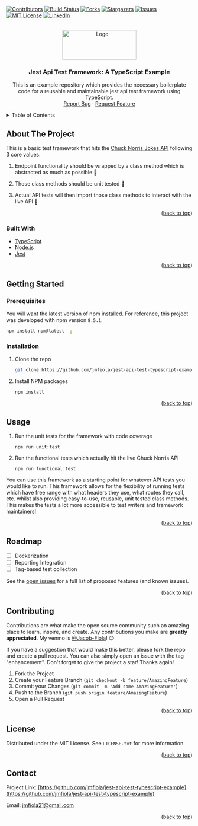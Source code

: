 <div id="top"></div>

<!-- PROJECT SHIELDS -->
<!--
*** I'm using markdown "reference style" links for readability.
*** Reference links are enclosed in brackets [ ] instead of parentheses ( ).
*** See the bottom of this document for the declaration of the reference variables
*** for contributors-url, forks-url, etc. This is an optional, concise syntax you may use.
*** https://www.markdownguide.org/basic-syntax/#reference-style-links
-->
[![Contributors][contributors-shield]][contributors-url]
[![Build Status][build-shield]][build-url]
[![Forks][forks-shield]][forks-url]
[![Stargazers][stars-shield]][stars-url]
[![Issues][issues-shield]][issues-url]
[![MIT License][license-shield]][license-url]
[![LinkedIn][linkedin-shield]][linkedin-url]



<!-- PROJECT LOGO -->
<br />
<div align="center">
  <a href="https://github.com/jmfiola/jest-api-test-typescript-example">
    <img src="https://res.cloudinary.com/practicaldev/image/fetch/s--J6qf2Ctw--/c_limit%2Cf_auto%2Cfl_progressive%2Cq_auto%2Cw_880/https://thepracticaldev.s3.amazonaws.com/i/gd97g4kdyk1bpdeyfqst.png" alt="Logo" width="200" height="80">
  </a>

<h3 align="center">Jest Api Test Framework: A TypeScript Example</h3>

  <p align="center">
    This is an example repository which provides the necessary boilerplate code for a reusable and maintainable jest api test framework using TypeScript.
    <br />
    <a href="https://github.com/jmfiola/jest-api-test-typescript-example/issues">Report Bug</a>
    ·
    <a href="https://github.com/jmfiola/jest-api-test-typescript-example/issues">Request Feature</a>
  </p>
</div>



<!-- TABLE OF CONTENTS -->
<details>
  <summary>Table of Contents</summary>
  <ol>
    <li>
      <a href="#about-the-project">About The Project</a>
      <ul>
        <li><a href="#built-with">Built With</a></li>
      </ul>
    </li>
    <li>
      <a href="#getting-started">Getting Started</a>
      <ul>
        <li><a href="#prerequisites">Prerequisites</a></li>
        <li><a href="#installation">Installation</a></li>
      </ul>
    </li>
    <li><a href="#usage">Usage</a></li>
    <li><a href="#roadmap">Roadmap</a></li>
    <li><a href="#contributing">Contributing</a></li>
    <li><a href="#license">License</a></li>
    <li><a href="#contact">Contact</a></li>
  </ol>
</details>



<!-- ABOUT THE PROJECT -->
## About The Project

This is a basic test framework that hits the [Chuck Norris Jokes API](https://api.chucknorris.io/) following 3 core values:
1. Endpoint functionality should be wrapped by a class method which is abstracted as much as possible 🌌

2. Those class methods should be unit tested 🧪

3. Actual API tests will then import those class methods to interact with the live API 🔎


<p align="right">(<a href="#top">back to top</a>)</p>



### Built With

* [TypeScript](https://www.typescriptlang.org/)
* [Node.js](https://nodejs.org/en/about/)
* [Jest](https://jestjs.io/docs/getting-started)

<p align="right">(<a href="#top">back to top</a>)</p>



<!-- GETTING STARTED -->
## Getting Started
### Prerequisites

You will want the latest version of npm installed. For reference, this project was developed with npm version `8.5.1`. 
  ```sh
  npm install npm@latest -g
  ```

### Installation

1. Clone the repo
   ```sh
   git clone https://github.com/jmfiola/jest-api-test-typescript-example.git
   ```
3. Install NPM packages
   ```npm
   npm install
   ```


<p align="right">(<a href="#top">back to top</a>)</p>



<!-- USAGE EXAMPLES -->
## Usage

1. Run the unit tests for the framework with code coverage
   ```npm
   npm run unit:test
   ```
2. Run the functional tests which actually hit the live Chuck Norris API
   ```npm
   npm run functional:test
   ```

You can use this framework as a starting point for whatever API tests you would like to run. This framework allows for the flexibility of running tests which have free range with what headers they use, what routes they call, etc. whilst also providing easy-to-use, reusable, unit tested class methods. This makes the tests a lot more accessible to test writers and framework maintainers!

<p align="right">(<a href="#top">back to top</a>)</p>



<!-- ROADMAP -->
## Roadmap

- [ ] Dockerization
- [ ] Reporting Integration
- [ ] Tag-based test collection

See the [open issues](https://github.com/jmfiola/jest-api-test-typescript-example/issues) for a full list of proposed features (and known issues).

<p align="right">(<a href="#top">back to top</a>)</p>



<!-- CONTRIBUTING -->
## Contributing

Contributions are what make the open source community such an amazing place to learn, inspire, and create. Any contributions you make are **greatly appreciated**. My venmo is [@Jacob-Fiola](https://account.venmo.com/u/Jacob-Fiola)! 😉

If you have a suggestion that would make this better, please fork the repo and create a pull request. You can also simply open an issue with the tag "enhancement".
Don't forget to give the project a star! Thanks again!

1. Fork the Project
2. Create your Feature Branch (`git checkout -b feature/AmazingFeature`)
3. Commit your Changes (`git commit -m 'Add some AmazingFeature'`)
4. Push to the Branch (`git push origin feature/AmazingFeature`)
5. Open a Pull Request

<p align="right">(<a href="#top">back to top</a>)</p>



<!-- LICENSE -->
## License

Distributed under the MIT License. See `LICENSE.txt` for more information.

<p align="right">(<a href="#top">back to top</a>)</p>



<!-- CONTACT -->
## Contact

Project Link: [https://github.com/jmfiola/jest-api-test-typescript-example](https://github.com/jmfiola/jest-api-test-typescript-example)

Email: jmfiola21@gmail.com

<p align="right">(<a href="#top">back to top</a>)</p>



<!-- MARKDOWN LINKS & IMAGES -->
<!-- https://www.markdownguide.org/basic-syntax/#reference-style-links -->
[contributors-shield]: https://img.shields.io/github/contributors/jmfiola/jest-api-test-typescript-example.svg?style=for-the-badge
[contributors-url]: https://github.com/jmfiola/jest-api-test-typescript-example/graphs/contributors
[build-shield]: https://img.shields.io/github/workflow/status/jmfiola/jest-api-test-typescript-example/CI.svg?style=for-the-badge
[build-url]: https://github.com/jmfiola/jest-api-test-typescript-example/actions
[forks-shield]: https://img.shields.io/github/forks/jmfiola/jest-api-test-typescript-example.svg?style=for-the-badge
[forks-url]: https://github.com/jmfiola/jest-api-test-typescript-example/network/members
[stars-shield]: https://img.shields.io/github/stars/jmfiola/jest-api-test-typescript-example.svg?style=for-the-badge
[stars-url]: https://github.com/jmfiola/jest-api-test-typescript-example/stargazers
[issues-shield]: https://img.shields.io/github/issues/jmfiola/jest-api-test-typescript-example.svg?style=for-the-badge
[issues-url]: https://github.com/jmfiola/jest-api-test-typescript-example/issues
[license-shield]: https://img.shields.io/github/license/jmfiola/jest-api-test-typescript-example.svg?style=for-the-badge
[license-url]: https://github.com/jmfiola/jest-api-test-typescript-example/blob/master/LICENSE.txt
[linkedin-shield]: https://img.shields.io/badge/-LinkedIn-black.svg?style=for-the-badge&logo=linkedin&colorB=555
[linkedin-url]: https://linkedin.com/in/jacob-fiola
[product-screenshot]: images/screenshot.png
